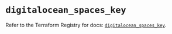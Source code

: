 # `digitalocean_spaces_key`

Refer to the Terraform Registry for docs: [`digitalocean_spaces_key`](https://registry.terraform.io/providers/digitalocean/digitalocean/2.52.0/docs/resources/spaces_key).
